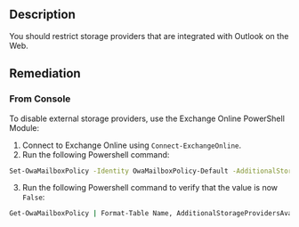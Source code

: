 ## Description

You should restrict storage providers that are integrated with Outlook on the Web.

## Remediation

### From Console

To disable external storage providers, use the Exchange Online PowerShell Module:

1. Connect to Exchange Online using `Connect-ExchangeOnline`.
2. Run the following Powershell command:

```bash
Set-OwaMailboxPolicy -Identity OwaMailboxPolicy-Default -AdditionalStorageProvidersAvailable $false
```

3. Run the following Powershell command to verify that the value is now `False`:

```bash
Get-OwaMailboxPolicy | Format-Table Name, AdditionalStorageProvidersAvailable
```
